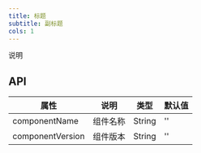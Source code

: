 ```yaml
---
title: 标题
subtitle: 副标题
cols: 1
---
```


说明

## API

属性 | 说明 | 类型 | 默认值
----|-----|------|------
| componentName        | 组件名称 | String   | '' |
| componentVersion     | 组件版本 | String   | '' |
